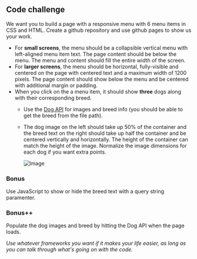 ## Code challenge

We want you to build a page with a responsive menu with 6 menu items in CSS and HTML. Create a github repository and use github pages to show us your work.

- For **small screens**, the menu should be a collapsible vertical menu with left-aligned menu item text. The page content should be below the menu. The menu and content should fill the entire width of the screen.
- For **larger screens**, the menu should be horizontal, fully-visible and centered on the page with centered text and a maximum width of 1200 pixels. The page content should show below the menu and be centered with additional margin or padding.
- When you click on the a menu item, it should show **three** dogs along with their corresponding breed.
  - Use the [Dog API](https://dog.ceo/dog-api/) for images and breed info (you should be able to get the breed from the file path).
  - The dog image on the left should take up 50% of the container and the breed text on the right should take up half the container and be centered vertically and horizontally. The height of the container can match the height of the image. Normalize the image dimensions for each dog if you want extra points.
  
    ![Image](https://i.imgur.com/2DFFWgg.png)

### Bonus

Use JavaScript to show or hide the breed text with a query string paramenter.

### Bonus++

Populate the dog images and breed by hitting the Dog API when the page loads.



_Use whatever frameworks you want if it makes your life easier, as long as you can talk through what's going on with the code._

